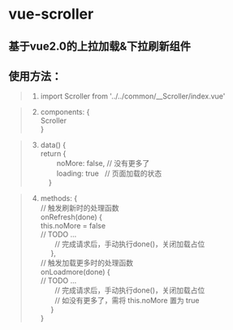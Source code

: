# vue-scroller

## 基于vue2.0的上拉加载&下拉刷新组件

## 使用方法：  

>  1. import Scroller from '../../common/__Scroller/index.vue'  

>  2. components: {  
       Scroller  
     }  

>  3. data() {  
       return {  
         noMore: false,  // 没有更多了  
         loading: true   // 页面加载的状态  
     }  

>  4. methods: {  
      // 触发刷新时的处理函数  
      onRefresh(done) {  
        this.noMore = false  
        // TODO ...  
        // 完成请求后，手动执行done()，关闭加载占位  
      },  
      // 触发加载更多时的处理函数   
      onLoadmore(done) {  
        // TODO ...  
        // 完成请求后，手动执行done()，关闭加载占位  
        // 如没有更多了，需将 this.noMore 置为 true  
      }  
    }  
